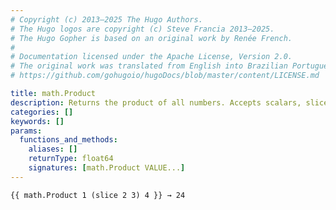 ```yaml
---
# Copyright (c) 2013–2025 The Hugo Authors.
# The Hugo logos are copyright (c) Steve Francia 2013–2025.
# The Hugo Gopher is based on an original work by Renée French.
#
# Documentation licensed under the Apache License, Version 2.0.
# The original work was translated from English into Brazilian Portuguese.
# https://github.com/gohugoio/hugoDocs/blob/master/content/LICENSE.md

title: math.Product
description: Returns the product of all numbers. Accepts scalars, slices, or both.
categories: []
keywords: []
params:
  functions_and_methods:
    aliases: []
    returnType: float64
    signatures: [math.Product VALUE...]
---
```


```go-html-template
{{ math.Product 1 (slice 2 3) 4 }} → 24
```

